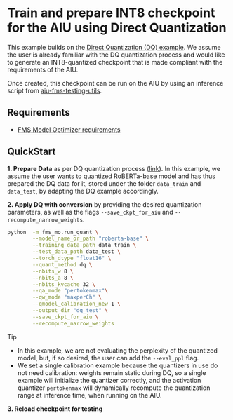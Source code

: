# Train and prepare INT8 checkpoint for the AIU using Direct Quantization
This example builds on the [Direct Quantization (DQ) example](../DQ_SQ/README.md). We assume the user is already familiar with the DQ quantization process and would like to generate an INT8-quantized checkpoint that is made compliant with the requirements of the AIU.

Once created, this checkpoint can be run on the AIU by using an inference script from [aiu-fms-testing-utils](https://github.com/foundation-model-stack/aiu-fms-testing-utils).


## Requirements
- [FMS Model Optimizer requirements](../../README.md#requirements)

## QuickStart

**1. Prepare Data** as per DQ quantization process ([link](../DQ_SQ/README.md)). In this example, we assume the user wants to quantized RoBERTa-base model and has thus prepared the DQ data for it, stored under the folder `data_train` and `data_test`, by adapting the DQ example accordingly.

**2. Apply DQ with conversion** by providing the desired quantization parameters, as well as the flags `--save_ckpt_for_aiu` and `--recompute_narrow_weights`.

```bash
python  -m fms_mo.run_quant \
        --model_name_or_path "roberta-base" \
        --training_data_path data_train \
        --test_data_path data_test \
        --torch_dtype "float16" \
        --quant_method dq \
        --nbits_w 8 \
        --nbits_a 8 \
        --nbits_kvcache 32 \
        --qa_mode "pertokenmax"\
        --qw_mode "maxperCh" \
        --qmodel_calibration_new 1 \
        --output_dir "dq_test" \
        --save_ckpt_for_aiu \
        --recompute_narrow_weights
```
> [!TIP]
> - In this example, we are not evaluating the perplexity of the quantized model, but, if so desired, the user can add the `--eval_ppl` flag.
> - We set a single calibration example because the quantizers in use do not need calibration: weights remain static during DQ, so a single example will initialize the quantizer correctly, and the activation quantizer `pertokenmax` will dynamically recompute the quantization range at inference time, when running on the AIU.

**3. Reload checkpoint for testing**
